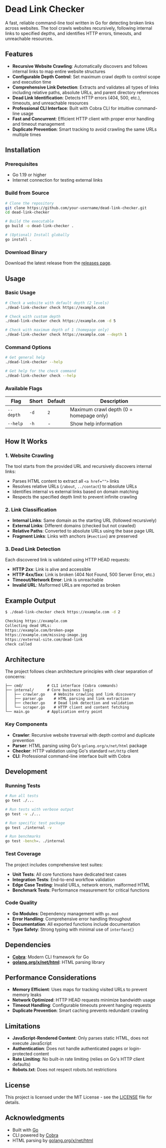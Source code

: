 # Dead Link Checker

A fast, reliable command-line tool written in Go for detecting broken links across websites. The tool crawls websites recursively, following internal links to specified depths, and identifies HTTP errors, timeouts, and unreachable resources.

## Features

- **Recursive Website Crawling**: Automatically discovers and follows internal links to map entire website structures
- **Configurable Depth Control**: Set maximum crawl depth to control scope and execution time
- **Comprehensive Link Detection**: Extracts and validates all types of links including relative paths, absolute URLs, and parent directory references
- **Dead Link Identification**: Detects HTTP errors (404, 500, etc.), timeouts, and unreachable resources
- **Professional CLI Interface**: Built with Cobra CLI for intuitive command-line usage
- **Fast and Concurrent**: Efficient HTTP client with proper error handling and timeout management
- **Duplicate Prevention**: Smart tracking to avoid crawling the same URLs multiple times

## Installation

### Prerequisites

- Go 1.19 or higher
- Internet connection for testing external links

### Build from Source

```bash
# Clone the repository
git clone https://github.com/your-username/dead-link-checker.git
cd dead-link-checker

# Build the executable
go build -o dead-link-checker .

# (Optional) Install globally
go install .
```

### Download Binary

Download the latest release from the [releases page](https://github.com/your-username/dead-link-checker/releases).

## Usage

### Basic Usage

```bash
# Check a website with default depth (2 levels)
./dead-link-checker check https://example.com

# Check with custom depth
./dead-link-checker check https://example.com -d 5

# Check with maximum depth of 1 (homepage only)
./dead-link-checker check https://example.com --depth 1
```

### Command Options

```bash
# Get general help
./dead-link-checker --help

# Get help for the check command
./dead-link-checker check --help
```

### Available Flags

| Flag | Short | Default | Description |
|------|-------|---------|-------------|
| `--depth` | `-d` | `2` | Maximum crawl depth (0 = homepage only) |
| `--help` | `-h` | - | Show help information |

## How It Works

### 1. **Website Crawling**
The tool starts from the provided URL and recursively discovers internal links:
- Parses HTML content to extract all `<a href="">` links
- Resolves relative URLs (`/about`, `../contact`) to absolute URLs
- Identifies internal vs external links based on domain matching
- Respects the specified depth limit to prevent infinite crawling

### 2. **Link Classification**
- **Internal Links**: Same domain as the starting URL (followed recursively)
- **External Links**: Different domains (checked but not crawled)
- **Relative Paths**: Converted to absolute URLs using the base page URL
- **Fragment Links**: Links with anchors (`#section`) are preserved

### 3. **Dead Link Detection**
Each discovered link is validated using HTTP HEAD requests:
- **HTTP 2xx**: Link is alive and accessible
- **HTTP 4xx/5xx**: Link is broken (404 Not Found, 500 Server Error, etc.)
- **Timeout/Network Error**: Link is unreachable
- **Invalid URL**: Malformed URLs are reported as broken

## Example Output

```bash
$ ./dead-link-checker check https://example.com -d 2

Checking https://example.com
Collecting dead URLs:
https://example.com/broken-page
https://example.com/missing-image.jpg
https://external-site.com/dead-link
check called
```

## Architecture

The project follows clean architecture principles with clear separation of concerns:

```
├── cmd/           # CLI interface (Cobra commands)
├── internal/      # Core business logic
│   ├── crawler.go    # Website crawling and link discovery
│   ├── parser.go     # HTML parsing and link extraction
│   ├── checker.go    # Dead link detection and validation
│   └── scraper.go    # HTTP client and content fetching
└── main.go        # Application entry point
```

### Key Components

- **Crawler**: Recursive website traversal with depth control and duplicate prevention
- **Parser**: HTML parsing using Go's `golang.org/x/net/html` package
- **Checker**: HTTP validation using Go's standard `net/http` client
- **CLI**: Professional command-line interface built with Cobra

## Development

### Running Tests

```bash
# Run all tests
go test ./...

# Run tests with verbose output
go test -v ./...

# Run specific test package
go test ./internal -v

# Run benchmarks
go test -bench=. ./internal
```

### Test Coverage

The project includes comprehensive test suites:
- **Unit Tests**: All core functions have dedicated test cases
- **Integration Tests**: End-to-end workflow validation
- **Edge Case Testing**: Invalid URLs, network errors, malformed HTML
- **Benchmark Tests**: Performance measurement for critical functions

### Code Quality

- **Go Modules**: Dependency management with `go.mod`
- **Error Handling**: Comprehensive error handling throughout
- **Documentation**: All exported functions include documentation
- **Type Safety**: Strong typing with minimal use of `interface{}`

## Dependencies

- **[Cobra](https://github.com/spf13/cobra)**: Modern CLI framework for Go
- **[golang.org/x/net/html](https://pkg.go.dev/golang.org/x/net/html)**: HTML parsing library

## Performance Considerations

- **Memory Efficient**: Uses maps for tracking visited URLs to prevent memory leaks
- **Network Optimized**: HTTP HEAD requests minimize bandwidth usage
- **Timeout Handling**: Configurable timeouts prevent hanging requests
- **Duplicate Prevention**: Smart caching prevents redundant crawling

## Limitations

- **JavaScript-Rendered Content**: Only parses static HTML, does not execute JavaScript
- **Authentication**: Does not handle authenticated pages or login-protected content
- **Rate Limiting**: No built-in rate limiting (relies on Go's HTTP client defaults)
- **Robots.txt**: Does not respect robots.txt restrictions

## License

This project is licensed under the MIT License - see the [LICENSE](LICENSE) file for details.

## Acknowledgments

- Built with [Go](https://golang.org/)
- CLI powered by [Cobra](https://github.com/spf13/cobra)
- HTML parsing by [golang.org/x/net/html](https://pkg.go.dev/golang.org/x/net/html)
